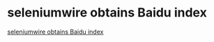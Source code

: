 # seleniumwire obtains Baidu index
[seleniumwire obtains Baidu index](https://aiwithcloud.com/2022/09/15/seleniumwire_obtains_baidu_index/)